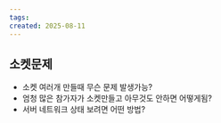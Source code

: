 ```yaml
---
tags: 
created: 2025-08-11
---
```

## 소켓문제
- 소켓 여러개 만들때 무슨 문제 발생가능?
- 엄청 많은 참가자가 소켓만들고 아무것도 안하면 어떻게됨?
- 서버 네트워크 상태 보려면 어떤 방법?